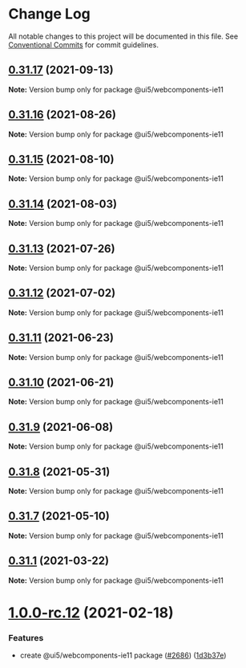 # Change Log

All notable changes to this project will be documented in this file.
See [Conventional Commits](https://conventionalcommits.org) for commit guidelines.

## [0.31.17](https://github.com/SAP/ui5-webcomponents/compare/v0.31.16...v0.31.17) (2021-09-13)

**Note:** Version bump only for package @ui5/webcomponents-ie11





## [0.31.16](https://github.com/SAP/ui5-webcomponents/compare/v0.31.15...v0.31.16) (2021-08-26)

**Note:** Version bump only for package @ui5/webcomponents-ie11





## [0.31.15](https://github.com/SAP/ui5-webcomponents/compare/v0.31.14...v0.31.15) (2021-08-10)

**Note:** Version bump only for package @ui5/webcomponents-ie11





## [0.31.14](https://github.com/SAP/ui5-webcomponents/compare/v0.31.13...v0.31.14) (2021-08-03)

**Note:** Version bump only for package @ui5/webcomponents-ie11





## [0.31.13](https://github.com/SAP/ui5-webcomponents/compare/v0.31.12...v0.31.13) (2021-07-26)

**Note:** Version bump only for package @ui5/webcomponents-ie11





## [0.31.12](https://github.com/SAP/ui5-webcomponents/compare/v0.31.11...v0.31.12) (2021-07-02)

**Note:** Version bump only for package @ui5/webcomponents-ie11





## [0.31.11](https://github.com/SAP/ui5-webcomponents/compare/v0.31.10...v0.31.11) (2021-06-23)

**Note:** Version bump only for package @ui5/webcomponents-ie11





## [0.31.10](https://github.com/SAP/ui5-webcomponents/compare/v0.31.9...v0.31.10) (2021-06-21)

**Note:** Version bump only for package @ui5/webcomponents-ie11





## [0.31.9](https://github.com/SAP/ui5-webcomponents/compare/v0.31.8...v0.31.9) (2021-06-08)

**Note:** Version bump only for package @ui5/webcomponents-ie11





## [0.31.8](https://github.com/SAP/ui5-webcomponents/compare/v0.31.7...v0.31.8) (2021-05-31)

**Note:** Version bump only for package @ui5/webcomponents-ie11





## [0.31.7](https://github.com/SAP/ui5-webcomponents/compare/v0.31.6...v0.31.7) (2021-05-10)

**Note:** Version bump only for package @ui5/webcomponents-ie11





## [0.31.1](https://github.com/SAP/ui5-webcomponents/compare/v1.0.0-rc.12...v0.31.1) (2021-03-22)

**Note:** Version bump only for package @ui5/webcomponents-ie11





# [1.0.0-rc.12](https://github.com/SAP/ui5-webcomponents/compare/v1.0.0-rc.11...v1.0.0-rc.12) (2021-02-18)


### Features

* create @ui5/webcomponents-ie11 package ([#2686](https://github.com/SAP/ui5-webcomponents/issues/2686)) ([1d3b37e](https://github.com/SAP/ui5-webcomponents/commit/1d3b37e))
